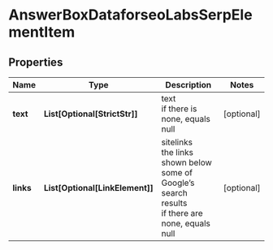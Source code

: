 # AnswerBoxDataforseoLabsSerpElementItem


## Properties

| Name | Type | Description | Notes |
|------------ | ------------- | ------------- | -------------|
**text** | **List[Optional[StrictStr]]** | text<br>if there is none, equals null |[optional]|
**links** | **List[Optional[LinkElement]]** | sitelinks<br>the links shown below some of Google’s search results<br>if there are none, equals null |[optional]|